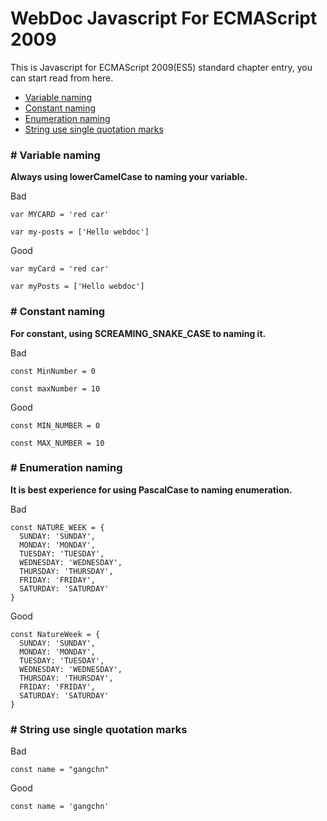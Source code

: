 # WebDoc Javascript For ECMAScript 2009

This is Javascript for ECMAScript 2009(ES5) standard chapter entry, you can start read from here.

- [Variable naming](#Variable-naming)
- [Constant naming](#Constant-naming)
- [Enumeration naming](#Enumeration-naming)
- [String use single quotation marks](#String-use-single-quotation-marks)

<a name="Variable-naming"></a>

### # Variable naming

**Always using lowerCamelCase to naming your variable.**

Bad

```
var MYCARD = 'red car'

var my-posts = ['Hello webdoc']
```

Good

```
var myCard = 'red car'

var myPosts = ['Hello webdoc']
```

<a name="Constant-naming"></a>

### # Constant naming

**For constant, using SCREAMING_SNAKE_CASE to naming it.**

Bad

```
const MinNumber = 0

const maxNumber = 10
```

Good

```
const MIN_NUMBER = 0

const MAX_NUMBER = 10
```

<a name="Enumeration-naming"></a>

### # Enumeration naming

**It is best experience for using PascalCase to naming enumeration.**

Bad

```
const NATURE_WEEK = {
  SUNDAY: 'SUNDAY',
  MONDAY: 'MONDAY',
  TUESDAY: 'TUESDAY',
  WEDNESDAY: 'WEDNESDAY',
  THURSDAY: 'THURSDAY',
  FRIDAY: 'FRIDAY',
  SATURDAY: 'SATURDAY'
}
```

Good

```
const NatureWeek = {
  SUNDAY: 'SUNDAY',
  MONDAY: 'MONDAY',
  TUESDAY: 'TUESDAY',
  WEDNESDAY: 'WEDNESDAY',
  THURSDAY: 'THURSDAY',
  FRIDAY: 'FRIDAY',
  SATURDAY: 'SATURDAY'
}
```

<a name="String-use-single-quotation-marks"></a>

### # String use single quotation marks

Bad

```
const name = "gangchn"
```

Good

```
const name = 'gangchn'
```
